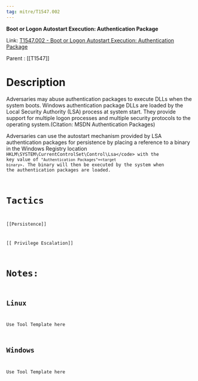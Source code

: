 ```yaml
---
tag: mitre/T1547.002
---
```


**Boot or Logon Autostart Execution: Authentication Package**

Link: [T1547.002 - Boot or Logon Autostart Execution: Authentication Package](https://attack.mitre.org/techniques/T1547/002)

Parent : [[T1547]]


# Description

Adversaries may abuse authentication packages to execute DLLs when the system boots. Windows authentication package DLLs are loaded by the Local Security Authority (LSA) process at system start. They provide support for multiple logon processes and multiple security protocols to the operating system.(Citation: MSDN Authentication Packages)

Adversaries can use the autostart mechanism provided by LSA authentication packages for persistence by placing a reference to a binary in the Windows Registry location <code>HKLM\SYSTEM\CurrentControlSet\Control\Lsa\</code> with the key value of <code>"Authentication Packages"=&lt;target binary&gt;</code>. The binary will then be executed by the system when the authentication packages are loaded.

# Tactics


[[Persistence]]

[[ Privilege Escalation]]


# Notes:

## Linux

Use Tool Template here

## Windows

Use Tool Template here